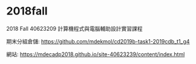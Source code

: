 # 2018fall

2018 Fall 40623209 計算機程式與電腦輔助設計實習課程

期末分組倉儲: https://github.com/mdekmol/cd2019b-task1-2019cdb_t1_g4

網站: https://mdecadp2018.github.io/site-40623239/content/index.html
